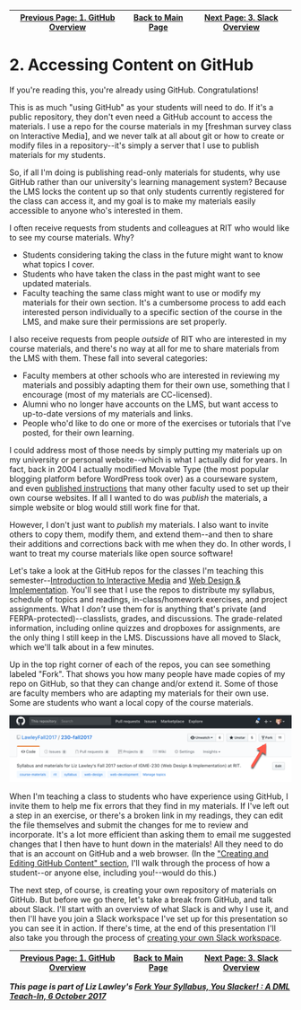 | [Previous Page: 1. GitHub Overview](aboutGithub.md) | [Back to Main Page](README.md) | [Next Page: 3. Slack Overview](aboutSlack.md) |
|--------------------------------|-----------------------------|------------------------|

# 2. Accessing Content on GitHub

If you're reading this, you're already using GitHub. Congratulations! 

This is as much "using GitHub" as your students will need to do. If it's a public repository, they don't even need a GitHub account to access the materials. I use a repo for the course materials in my [freshman survey class on Interactive Media], and we never talk at all about git or how to create or modify files in a repository--it's simply a server that I use to publish materials for my students. 

So, if all I'm doing is publishing read-only materials for students, why use GitHub rather than our university's learning management system? Because the LMS locks the content up so that only students currently registered for the class can access it, and my goal is to make my materials easily accessible to anyone who's interested in them. 

I often receive requests from students and colleagues at RIT who would like to see my course materials. Why?
- Students considering taking the class in the future might want to know what topics I cover. 
- Students who have taken the class in the past might want to see updated materials. 
- Faculty teaching the same class might want to use or modify my materials for their own section. 
It's a cumbersome process to add each interested person individually to a specific section of the course in the LMS, and make sure their permissions are set properly.

I also receive requests from people *outside* of RIT who are interested in my course materials, and there's no way at all for me to share materials from the LMS with them. These fall into several categories:
- Faculty members at other schools who are interested in reviewing my materials and possibly adapting them for their own use, something that I encourage (most of my materials are CC-licensed). 
- Alumni who no longer have accounts on the LMS, but want access to up-to-date versions of my materials and links.
- People who'd like to do one or more of the exercises or tutorials that I've posted, for their own learning. 

I could address most of those needs by simply putting my materials up on my university or personal website--which is what I actually did for years. In fact, back in 2004 I actually modified Movable Type (the most popular blogging platform before WordPress took over) as a courseware system, and even [published instructions](http://mamamusings.net/archives/2004/01/06/mt_courseware_stepbystep.php) that many other faculty used to set up their own course websites. If all I wanted to do was *publish* the materials, a simple website or blog would still work fine for that. 

However, I don't just want to *publish* my materials. I also want to invite others to copy them, modify them, and extend them--and then to share their additions and corrections back with me when they do. In other words, I want to treat my course materials like open source software! 

Let's take a look at the GitHub repos for the classes I'm teaching this semester--[Introduction to Interactive Media](https://github.com/LawleyFall2017/110-fall2017) and [Web Design & Implementation](https://github.com/LawleyFall2017/230-fall2017). You'll see that I use the repos to distribute my syllabus, schedule of topics and readings, in-class/homework exercises, and project assignments. What I *don't* use them for is anything that's private (and FERPA-protected)--classlists, grades, and discussions. The grade-related information, including online quizzes and dropboxes for assignments, are the only thing I still keep in the LMS. Discussions have all moved to Slack, which we'll talk about in a few minutes. 

Up in the top right corner of each of the repos, you can see something labeled "Fork". That shows you how many people have made copies of my repo on GitHub, so that they can change and/or extend it. Some of those are faculty members who are adapting my materials for their own use. Some are students who want a local copy of the course materials. 

![IGME-230 GitHub repo header screenshot](images/accessingGithub-forkcount.png)

When I'm teaching a class to students who have experience using GitHub, I invite them to help me fix errors that they find in my materials. If I've left out a step in an exercise, or there's a broken link in my readings, they can edit the file themselves and submit the changes for me to review and incorporate. It's a lot more efficient than asking them to email me suggested changes that I then have to hunt down in the materials! All they need to do that is an account on GitHub and a web browser. (In the ["Creating and Editing GitHub Content" section](creatingGithub.md), I'll walk through the process of how a student--or anyone else, including you!--would do this.)

The next step, of course, is creating your own repository of materials on GitHub. But before we go there, let's take a break from GitHub, and talk about Slack. I'll start with an overview of what Slack is and why I use it, and then I'll have you join a Slack workspace I've set up for this presentation so you can see it in action. If there's time, at the end of this presentation I'll also take you through the process of [creating your own Slack workspace](creatingSlack.md). 


| [Previous Page: 1. GitHub Overview](aboutGithub.md) | [Back to Main Page](README.md) | [Next Page: 3. Slack Overview](aboutSlack.md) |
|--------------------------------|-----------------------------|------------------------|

***This page is part of Liz Lawley's [Fork Your Syllabus, You Slacker! : A DML Teach-In, 6 October 2017](https://dml2017.sched.com/event/0f03a40b042cc1a6f4e73a78a62d0305)***
